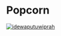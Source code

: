 # Popcorn
[![idewaputuwiprah](https://circleci.com/gh/idewaputuwiprah/Popcorn.svg?style=shield)](https://circleci.com/gh/idewaputuwiprah/Popcorn)
